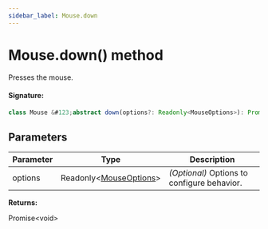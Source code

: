 ```yaml
---
sidebar_label: Mouse.down
---
```


# Mouse.down() method

Presses the mouse.

#### Signature:

```typescript
class Mouse &#123;abstract down(options?: Readonly<MouseOptions>): Promise<void>;&#125;
```

## Parameters

| Parameter | Type                                                        | Description                                 |
| --------- | ----------------------------------------------------------- | ------------------------------------------- |
| options   | Readonly&lt;[MouseOptions](./puppeteer.mouseoptions.md)&gt; | _(Optional)_ Options to configure behavior. |

**Returns:**

Promise&lt;void&gt;
